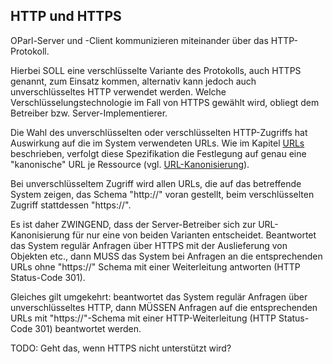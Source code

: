 HTTP und HTTPS
--------------

OParl-Server und -Client kommunizieren miteinander über das HTTP-Protokoll.

Hierbei SOLL eine verschlüsselte Variante des Protokolls, auch HTTPS 
genannt, zum Einsatz kommen, alternativ kann jedoch auch unverschlüsseltes
HTTP verwendet werden. Welche Verschlüsselungstechnologie im Fall von
HTTPS gewählt wird, obliegt dem Betreiber bzw. Server-Implementierer.

Die Wahl des unverschlüsselten oder verschlüsselten HTTP-Zugriffs hat
Auswirkung auf die im System verwendeten URLs. Wie im Kapitel [URLs](#urls)
beschrieben, verfolgt diese Spezifikation die Festlegung auf genau eine 
"kanonische" URL je Ressource (vgl. [URL-Kanonisierung](#url_kanonisierung)).

Bei unverschlüsseltem Zugriff wird allen URLs, die auf das betreffende System
zeigen, das Schema "http://" voran gestellt, beim verschlüsselten Zugriff
stattdessen "https://".

Es ist daher ZWINGEND, dass der Server-Betreiber sich zur URL-Kanonisierung 
für nur eine von beiden Varianten entscheidet. Beantwortet das System regulär
Anfragen über HTTPS mit der Auslieferung von Objekten etc., dann MUSS das System
bei Anfragen an die entsprechenden URLs ohne "https://" Schema mit einer 
Weiterleitung antworten (HTTP Status-Code 301).

Gleiches gilt umgekehrt: beantwortet das System regulär Anfragen über
unverschlüsseltes HTTP, dann MÜSSEN Anfragen auf die entsprechenden URLs mit
"https://"-Schema mit einer HTTP-Weiterleitung (HTTP Status-Code 301) beantwortet
werden.

TODO: Geht das, wenn HTTPS nicht unterstützt wird?

